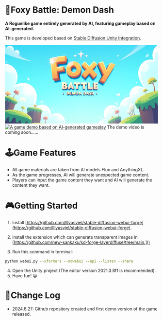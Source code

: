 # 🦊Foxy Battle: Demon Dash

**A Roguelike game entirely generated by AI, featuring gameplay based on AI-generated.**

This game is developed based on [Stable Diffusion Unity Integration](https://github.com/dobrado76/Stable-Diffusion-Unity-Integration).

![](/Assets/images/ComfyUI_00180_su.png)
[![A game demo based on AI-generated gameplay](https://res.cloudinary.com/marcomontalbano/image/upload/v1724741667/video_to_markdown/images/youtube--1lqRbmO4HMs-c05b58ac6eb4c4700831b2b3070cd403.jpg)](https://www.youtube.com/watch?v=1lqRbmO4HMs "A game demo based on AI-generated gameplay")
The demo video is coming soon......

# 🕹Game Features

- All game materials are taken from AI models Flux and AnythingXL.
- As the game progresses, AI will generate unexpected game content.
- Players can input the game content they want and AI will generate the content they want.

# 🎮Getting Started

1. Install [https://github.com/lllyasviel/stable-diffusion-webui-forge](https://github.com/lllyasviel/stable-diffusion-webui-forge).
2. Install the extension which can generate transparent images in [https://github.com/new-sankaku/sd-forge-layerdiffuse/tree/main.]()

3. Run this command in terminal:

```sh
python webui.py --xformers --nowebui --api --listen --share
```

4. Open the Unity project (The editor version 2021.3.8f1 is recommended).
5. Have fun! 😀

# 📒Change Log

- 2024.8.27:  Github repository created and first demo version of the game released.
